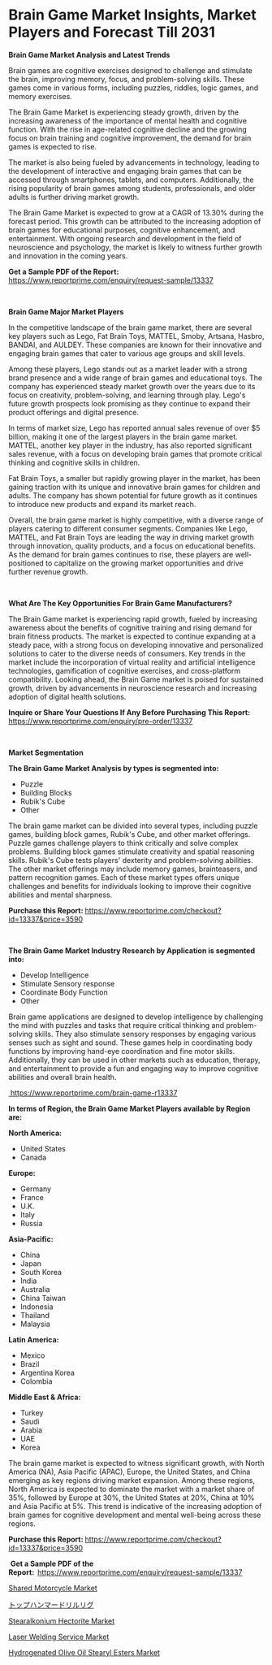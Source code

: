 <p><h1>Brain Game Market Insights, Market Players and Forecast Till 2031</h1></p><p><strong>Brain Game Market Analysis and Latest Trends</strong></p>
<p><p>Brain games are cognitive exercises designed to challenge and stimulate the brain, improving memory, focus, and problem-solving skills. These games come in various forms, including puzzles, riddles, logic games, and memory exercises.</p><p>The Brain Game Market is experiencing steady growth, driven by the increasing awareness of the importance of mental health and cognitive function. With the rise in age-related cognitive decline and the growing focus on brain training and cognitive improvement, the demand for brain games is expected to rise.</p><p>The market is also being fueled by advancements in technology, leading to the development of interactive and engaging brain games that can be accessed through smartphones, tablets, and computers. Additionally, the rising popularity of brain games among students, professionals, and older adults is further driving market growth.</p><p>The Brain Game Market is expected to grow at a CAGR of 13.30% during the forecast period. This growth can be attributed to the increasing adoption of brain games for educational purposes, cognitive enhancement, and entertainment. With ongoing research and development in the field of neuroscience and psychology, the market is likely to witness further growth and innovation in the coming years.</p></p>
<p><strong>Get a Sample PDF of the Report:&nbsp;</strong> <a href="https://www.reportprime.com/enquiry/request-sample/13337">https://www.reportprime.com/enquiry/request-sample/13337</a></p>
<p>&nbsp;</p>
<p><strong>Brain Game Major Market Players</strong></p>
<p><p>In the competitive landscape of the brain game market, there are several key players such as Lego, Fat Brain Toys, MATTEL, Smoby, Artsana, Hasbro, BANDAI, and AULDEY. These companies are known for their innovative and engaging brain games that cater to various age groups and skill levels.</p><p>Among these players, Lego stands out as a market leader with a strong brand presence and a wide range of brain games and educational toys. The company has experienced steady market growth over the years due to its focus on creativity, problem-solving, and learning through play. Lego's future growth prospects look promising as they continue to expand their product offerings and digital presence.</p><p>In terms of market size, Lego has reported annual sales revenue of over $5 billion, making it one of the largest players in the brain game market. MATTEL, another key player in the industry, has also reported significant sales revenue, with a focus on developing brain games that promote critical thinking and cognitive skills in children.</p><p>Fat Brain Toys, a smaller but rapidly growing player in the market, has been gaining traction with its unique and innovative brain games for children and adults. The company has shown potential for future growth as it continues to introduce new products and expand its market reach.</p><p>Overall, the brain game market is highly competitive, with a diverse range of players catering to different consumer segments. Companies like Lego, MATTEL, and Fat Brain Toys are leading the way in driving market growth through innovation, quality products, and a focus on educational benefits. As the demand for brain games continues to rise, these players are well-positioned to capitalize on the growing market opportunities and drive further revenue growth.</p></p>
<p>&nbsp;</p>
<p><strong>What Are The Key Opportunities For Brain Game Manufacturers?</strong></p>
<p><p>The Brain Game market is experiencing rapid growth, fueled by increasing awareness about the benefits of cognitive training and rising demand for brain fitness products. The market is expected to continue expanding at a steady pace, with a strong focus on developing innovative and personalized solutions to cater to the diverse needs of consumers. Key trends in the market include the incorporation of virtual reality and artificial intelligence technologies, gamification of cognitive exercises, and cross-platform compatibility. Looking ahead, the Brain Game market is poised for sustained growth, driven by advancements in neuroscience research and increasing adoption of digital health solutions.</p></p>
<p><strong>Inquire or Share Your Questions If Any Before Purchasing This Report:</strong> <a href="https://www.reportprime.com/enquiry/pre-order/13337">https://www.reportprime.com/enquiry/pre-order/13337</a></p>
<p>&nbsp;</p>
<p><strong>Market Segmentation</strong></p>
<p><strong>The Brain Game Market Analysis by types is segmented into:</strong></p>
<p><ul><li>Puzzle</li><li>Building Blocks</li><li>Rubik's Cube</li><li>Other</li></ul></p>
<p><p>The brain game market can be divided into several types, including puzzle games, building block games, Rubik's Cube, and other market offerings. Puzzle games challenge players to think critically and solve complex problems. Building block games stimulate creativity and spatial reasoning skills. Rubik's Cube tests players' dexterity and problem-solving abilities. The other market offerings may include memory games, brainteasers, and pattern recognition games. Each of these market types offers unique challenges and benefits for individuals looking to improve their cognitive abilities and mental sharpness.</p></p>
<p><strong>Purchase this Report:&nbsp;</strong><a href="https://www.reportprime.com/checkout?id=13337&price=3590">https://www.reportprime.com/checkout?id=13337&price=3590</a></p>
<p>&nbsp;</p>
<p><strong>The Brain Game Market Industry Research by Application is segmented into:</strong></p>
<p><ul><li>Develop Intelligence</li><li>Stimulate Sensory response</li><li>Coordinate Body Function</li><li>Other</li></ul></p>
<p><p>Brain game applications are designed to develop intelligence by challenging the mind with puzzles and tasks that require critical thinking and problem-solving skills. They also stimulate sensory responses by engaging various senses such as sight and sound. These games help in coordinating body functions by improving hand-eye coordination and fine motor skills. Additionally, they can be used in other markets such as education, therapy, and entertainment to provide a fun and engaging way to improve cognitive abilities and overall brain health.</p></p>
<p><a href="https://www.reportprime.com/brain-game-r13337">&nbsp;https://www.reportprime.com/brain-game-r13337</a></p>
<p><strong>In terms of Region, the Brain Game Market Players available by Region are:</strong></p>
<p>
    <p> <strong> North America: </strong>
        <ul>
            <li>United States</li>
            <li>Canada</li>
        </ul>
        </p> 
    <p> <strong> Europe: </strong>
        <ul>
            <li>Germany</li>
            <li>France</li>
            <li>U.K.</li>
            <li>Italy</li>
            <li>Russia</li>
        </ul>
        </p> 
    <p> <strong> Asia-Pacific: </strong>
        <ul>
            <li>China</li>
            <li>Japan</li>
            <li>South Korea</li>
            <li>India</li>
            <li>Australia</li>
            <li>China Taiwan</li>
            <li>Indonesia</li>
            <li>Thailand</li>
            <li>Malaysia</li>
        </ul>
        </p> 
    <p> <strong> Latin America: </strong>
        <ul>
            <li>Mexico</li>
            <li>Brazil</li>
            <li>Argentina Korea</li>
            <li>Colombia</li>
        </ul>
        </p> 
    <p> <strong> Middle East & Africa: </strong>
        <ul>
            <li>Turkey</li>
            <li>Saudi</li>
            <li>Arabia</li>
            <li>UAE</li>
            <li>Korea</li>
        </ul>
    </p>
    </p>
<p><p>The brain game market is expected to witness significant growth, with North America (NA), Asia Pacific (APAC), Europe, the United States, and China emerging as key regions driving market expansion. Among these regions, North America is expected to dominate the market with a market share of 35%, followed by Europe at 30%, the United States at 20%, China at 10% and Asia Pacific at 5%. This trend is indicative of the increasing adoption of brain games for cognitive development and mental well-being across these regions.</p></p>
<p><strong>Purchase this Report: </strong><a href="https://www.reportprime.com/checkout?id=13337&price=3590">https://www.reportprime.com/checkout?id=13337&price=3590</a></p>
<p>&nbsp;<strong>Get a Sample PDF of the Report:&nbsp;&nbsp;</strong><a href="https://www.reportprime.com/enquiry/request-sample/13337">https://www.reportprime.com/enquiry/request-sample/13337</a></p>
<p><strong></strong></p>
<p><p><a href="https://github.com/marloy8/Market-Research-Report-List-4/blob/main/shared-motorcycle-market.md">Shared Motorcycle Market</a></p><p><a href="https://github.com/dzy793153605/Market-Research-Report-List-1/blob/main/197879924429.md">トップハンマードリルリグ</a></p><p><a href="https://issuu.com/reportprime-2/docs/stearalkonium-hectorite-market-size-2030.pptx">Stearalkonium Hectorite Market</a></p><p><a href="https://github.com/jj19131/Market-Research-Report-List-2/blob/main/laser-welding-service-market.md">Laser Welding Service Market</a></p><p><a href="https://issuu.com/reportprime-2/docs/hydrogenated-olive-oil-stearyl-esters-market-size-">Hydrogenated Olive Oil Stearyl Esters Market</a></p></p>